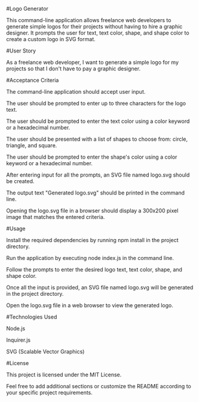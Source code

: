 
#Logo Generator

This command-line application allows freelance web developers to generate simple logos for their projects without having to hire a graphic designer. It prompts the user for text, text color, shape, and shape color to create a custom logo in SVG format.

#User Story

As a freelance web developer, I want to generate a simple logo for my projects so that I don't have to pay a graphic designer.

#Acceptance Criteria

The command-line application should accept user input.

The user should be prompted to enter up to three characters for the logo text.

The user should be prompted to enter the text color using a color keyword or a hexadecimal number.

The user should be presented with a list of shapes to choose from: circle, triangle, and square.

The user should be prompted to enter the shape's color using a color keyword or a hexadecimal number.

After entering input for all the prompts, an SVG file named logo.svg should be created.

The output text "Generated logo.svg" should be printed in the command line.

Opening the logo.svg file in a browser should display a 300x200 pixel image that matches the entered criteria.


#Usage

Install the required dependencies by running npm install in the project directory.


Run the application by executing node index.js in the command line.


Follow the prompts to enter the desired logo text, text color, shape, and shape color.


Once all the input is provided, an SVG file named logo.svg will be generated in the project directory.


Open the logo.svg file in a web browser to view the generated logo.


#Technologies Used

Node.js

Inquirer.js

SVG (Scalable Vector Graphics)


#License

This project is licensed under the MIT License.

Feel free to add additional sections or customize the README according to your specific project requirements.
